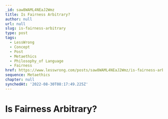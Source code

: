 ```yaml
---
_id: saw8WAML4NEaJ2Wmz
title: Is Fairness Arbitrary?
author: null
url: null
slug: is-fairness-arbitrary
type: post
tags:
  - LessWrong
  - Concept
  - Post
  - Metaethics
  - Philosophy_of Language
  - Fairness
href: https://www.lesswrong.com/posts/saw8WAML4NEaJ2Wmz/is-fairness-arbitrary
sequence: Metaethics
chapter: null
synchedAt: '2022-08-30T08:17:49.225Z'
---
```

# Is Fairness Arbitrary?

